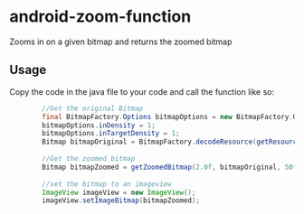 # android-zoom-function
Zooms in on a given bitmap and returns the zoomed bitmap

## Usage
Copy the code in the java file to your code and call the function like so:

```java
        //Get the original Bitmap
        final BitmapFactory.Options bitmapOptions = new BitmapFactory.Options();
        bitmapOptions.inDensity = 1;
        bitmapOptions.inTargetDensity = 1;
        Bitmap bitmapOriginal = BitmapFactory.decodeResource(getResources(), id, bitmapOptions);
        
        //Get the zoomed bitmap
        Bitmap bitmapZoomed = getZoomedBitmap(2.0f, bitmapOriginal, 50f, 50f);
        
        //set the bitmap to an imageview
        ImageView imageView = new ImageView();
        imageView.setImageBitmap(bitmapZoomed);
```
